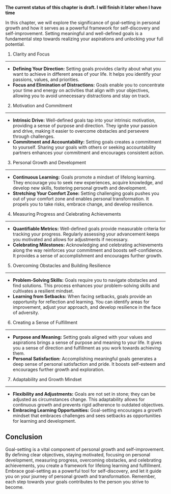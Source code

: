**The current status of this chapter is draft. I will finish it later when I have time**

In this chapter, we will explore the significance of goal-setting in personal growth and how it serves as a powerful framework for self-discovery and self-improvement. Setting meaningful and well-defined goals is a fundamental step towards realizing your aspirations and unlocking your full potential.

1. Clarity and Focus
--------------------

* **Defining Your Direction:** Setting goals provides clarity about what you want to achieve in different areas of your life. It helps you identify your passions, values, and priorities.
* **Focus and Elimination of Distractions:** Goals enable you to concentrate your time and energy on activities that align with your objectives, allowing you to avoid unnecessary distractions and stay on track.

2. Motivation and Commitment
----------------------------

* **Intrinsic Drive:** Well-defined goals tap into your intrinsic motivation, providing a sense of purpose and direction. They ignite your passion and drive, making it easier to overcome obstacles and persevere through challenges.
* **Commitment and Accountability:** Setting goals creates a commitment to yourself. Sharing your goals with others or seeking accountability partners enhances your commitment and encourages consistent action.

3. Personal Growth and Development
----------------------------------

* **Continuous Learning:** Goals promote a mindset of lifelong learning. They encourage you to seek new experiences, acquire knowledge, and develop new skills, fostering personal growth and development.
* **Stretching Your Comfort Zone:** Setting challenging goals pushes you out of your comfort zone and enables personal transformation. It propels you to take risks, embrace change, and develop resilience.

4. Measuring Progress and Celebrating Achievements
--------------------------------------------------

* **Quantifiable Metrics:** Well-defined goals provide measurable criteria for tracking your progress. Regularly assessing your advancement keeps you motivated and allows for adjustments if necessary.
* **Celebrating Milestones:** Acknowledging and celebrating achievements along the way reinforces your commitment and boosts self-confidence. It provides a sense of accomplishment and encourages further growth.

5. Overcoming Obstacles and Building Resilience
-----------------------------------------------

* **Problem-Solving Skills:** Goals require you to navigate obstacles and find solutions. This process enhances your problem-solving skills and cultivates a resilient mindset.
* **Learning from Setbacks:** When facing setbacks, goals provide an opportunity for reflection and learning. You can identify areas for improvement, adjust your approach, and develop resilience in the face of adversity.

6. Creating a Sense of Fulfillment
----------------------------------

* **Purpose and Meaning:** Setting goals aligned with your values and aspirations brings a sense of purpose and meaning to your life. It gives you a sense of direction and fulfillment as you work towards achieving them.
* **Personal Satisfaction:** Accomplishing meaningful goals generates a deep sense of personal satisfaction and pride. It boosts self-esteem and encourages further growth and exploration.

7. Adaptability and Growth Mindset
----------------------------------

* **Flexibility and Adjustments:** Goals are not set in stone; they can be adjusted as circumstances change. This adaptability allows for continuous growth and prevents rigid adherence to outdated objectives.
* **Embracing Learning Opportunities:** Goal-setting encourages a growth mindset that embraces challenges and sees setbacks as opportunities for learning and development.

Conclusion
----------

Goal-setting is a vital component of personal growth and self-improvement. By defining clear objectives, staying motivated, focusing on personal development, measuring progress, overcoming obstacles, and celebrating achievements, you create a framework for lifelong learning and fulfillment. Embrace goal-setting as a powerful tool for self-discovery, and let it guide you on your journey of personal growth and transformation. Remember, each step towards your goals contributes to the person you strive to become.
